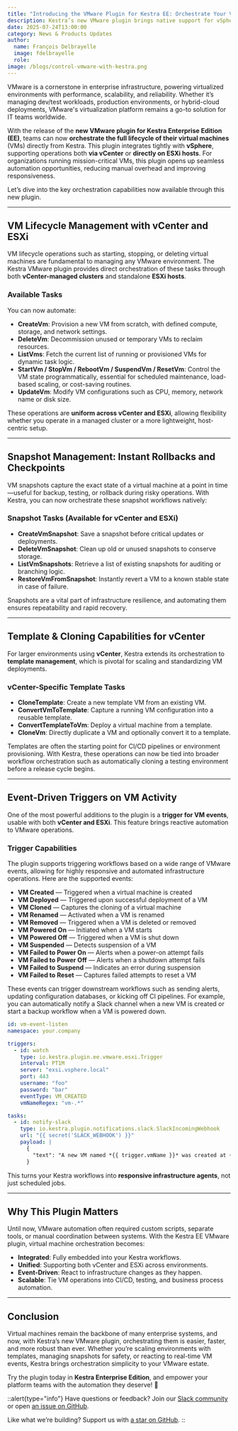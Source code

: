 ```yaml
---
title: "Introducing the VMware Plugin for Kestra EE: Orchestrate Your Virtual Machines with vSphere"
description: Kestra’s new VMware plugin brings native support for vSphere, vCenter, and ESXi—automating VM lifecycle management, snapshots, templates, and event-based triggers.
date: 2025-07-24T13:00:00
category: News & Products Updates
author:
  name: François Delbrayelle
  image: fdelbrayelle
  role: 
image: /blogs/control-vmware-with-kestra.png
---
```


VMware is a cornerstone in enterprise infrastructure, powering virtualized environments with performance, scalability, and reliability. Whether it’s managing dev/test workloads, production environments, or hybrid-cloud deployments, VMware's virtualization platform remains a go-to solution for IT teams worldwide.

With the release of the **new VMware plugin for Kestra Enterprise Edition (EE)**, teams can now **orchestrate the full lifecycle of their virtual machines** (VMs) directly from Kestra. This plugin integrates tightly with **vSphere**, supporting operations both **via vCenter** or **directly on ESXi hosts**. For organizations running mission-critical VMs, this plugin opens up seamless automation opportunities, reducing manual overhead and improving responsiveness.

Let’s dive into the key orchestration capabilities now available through this new plugin.

---

## VM Lifecycle Management with vCenter and ESXi

VM lifecycle operations such as starting, stopping, or deleting virtual machines are fundamental to managing any VMware environment. The Kestra VMware plugin provides direct orchestration of these tasks through both **vCenter-managed clusters** and standalone **ESXi hosts**.

### Available Tasks

You can now automate:

- **CreateVm**: Provision a new VM from scratch, with defined compute, storage, and network settings.
- **DeleteVm**: Decommission unused or temporary VMs to reclaim resources.
- **ListVms**: Fetch the current list of running or provisioned VMs for dynamic task logic.
- **StartVm / StopVm / RebootVm / SuspendVm / ResetVm**: Control the VM state programmatically, essential for scheduled maintenance, load-based scaling, or cost-saving routines.
- **UpdateVm**: Modify VM configurations such as CPU, memory, network name or disk size.

These operations are **uniform across vCenter and ESXi**, allowing flexibility whether you operate in a managed cluster or a more lightweight, host-centric setup.

---

## Snapshot Management: Instant Rollbacks and Checkpoints

VM snapshots capture the exact state of a virtual machine at a point in time—useful for backup, testing, or rollback during risky operations. With Kestra, you can now orchestrate these snapshot workflows natively:

### Snapshot Tasks (Available for vCenter and ESXi)

- **CreateVmSnapshot**: Save a snapshot before critical updates or deployments.
- **DeleteVmSnapshot**: Clean up old or unused snapshots to conserve storage.
- **ListVmSnapshots**: Retrieve a list of existing snapshots for auditing or branching logic.
- **RestoreVmFromSnapshot**: Instantly revert a VM to a known stable state in case of failure.

Snapshots are a vital part of infrastructure resilience, and automating them ensures repeatability and rapid recovery.

---

## Template & Cloning Capabilities for vCenter

For larger environments using **vCenter**, Kestra extends its orchestration to **template management**, which is pivotal for scaling and standardizing VM deployments.

### vCenter-Specific Template Tasks

- **CloneTemplate**: Create a new template VM from an existing VM.
- **ConvertVmToTemplate**: Capture a running VM configuration into a reusable template.
- **ConvertTemplateToVm**: Deploy a virtual machine from a template.
- **CloneVm**: Directly duplicate a VM and optionally convert it to a template.

Templates are often the starting point for CI/CD pipelines or environment provisioning. With Kestra, these operations can now be tied into broader workflow orchestration such as automatically cloning a testing environment before a release cycle begins.

---

## Event-Driven Triggers on VM Activity

One of the most powerful additions to the plugin is a **trigger for VM events**, usable with both **vCenter and ESXi**. This feature brings reactive automation to VMware operations.

### Trigger Capabilities

The plugin supports triggering workflows based on a wide range of VMware events, allowing for highly responsive and automated infrastructure operations. Here are the supported events:

- **VM Created** — Triggered when a virtual machine is created  
- **VM Deployed** — Triggered upon successful deployment of a VM  
- **VM Cloned** — Captures the cloning of a virtual machine  
- **VM Renamed** — Activated when a VM is renamed  
- **VM Removed** — Triggered when a VM is deleted or removed  
- **VM Powered On** — Initiated when a VM starts  
- **VM Powered Off** — Triggered when a VM is shut down  
- **VM Suspended** — Detects suspension of a VM  
- **VM Failed to Power On** — Alerts when a power-on attempt fails  
- **VM Failed to Power Off** — Alerts when a shutdown attempt fails  
- **VM Failed to Suspend** — Indicates an error during suspension  
- **VM Failed to Reset** — Captures failed attempts to reset a VM  

These events can trigger downstream workflows such as sending alerts, updating configuration databases, or kicking off CI pipelines. For example, you can automatically notify a Slack channel when a new VM is created or start a backup workflow when a VM is powered down.

```yaml
id: vm-event-listen
namespace: your.company

triggers:
  - id: watch
    type: io.kestra.plugin.ee.vmware.esxi.Trigger
    interval: PT1M
    server: "exsi.vsphere.local"
    port: 443
    username: "foo"
    password: "bar"
    eventType: VM_CREATED
    vmNameRegex: "vm-.*"

tasks:
  - id: notify-slack
    type: io.kestra.plugin.notifications.slack.SlackIncomingWebhook
    url: "{{ secret('SLACK_WEBHOOK') }}"
    payload: |
      {
        "text": "A new VM named *{{ trigger.vmName }}* was created at {{ trigger.timestamp }}."
      }
```

This turns your Kestra workflows into **responsive infrastructure agents**, not just scheduled jobs.

---

## Why This Plugin Matters

Until now, VMware automation often required custom scripts, separate tools, or manual coordination between systems. With the Kestra EE VMware plugin, virtual machine orchestration becomes:

- **Integrated**: Fully embedded into your Kestra workflows.
- **Unified**: Supporting both vCenter and ESXi across environments.
- **Event-Driven**: React to infrastructure changes as they happen.
- **Scalable**: Tie VM operations into CI/CD, testing, and business process automation.

---

## Conclusion

Virtual machines remain the backbone of many enterprise systems, and now, with Kestra’s new VMware plugin, orchestrating them is easier, faster, and more robust than ever. Whether you’re scaling environments with templates, managing snapshots for safety, or reacting to real-time VM events, Kestra brings orchestration simplicity to your VMware estate.

Try the plugin today in **Kestra Enterprise Edition**, and empower your platform teams with the automation they deserve! 🚀

::alert{type="info"}
Have questions or feedback? Join our [Slack community](https://kestra.io/slack) or open [an issue on GitHub](https://github.com/kestra-io/kestra).

Like what we’re building? Support us with [a star on GitHub](https://github.com/kestra-io/kestra).
::
